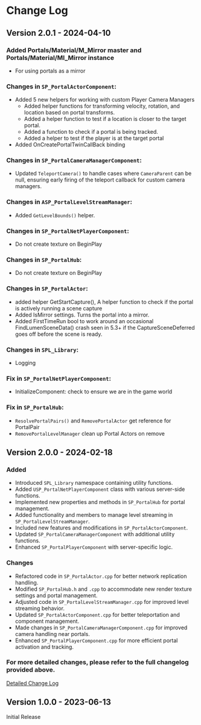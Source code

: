 # Change Log

## Version 2.0.1 - 2024-04-10  
  
### Added Portals/Material/M_Mirror master and Portals/Material/MI_Mirror instance  
- For using portals as a mirror  
  
### Changes in `SP_PortalActorComponent`:  
- Added 5 new helpers for working with custom Player Camera Managers  
  - Added helper functions for transforming velocity, rotation, and location based on portal transforms.  
  - Added a helper function to test if a location is closer to the target portal.  
  - Added a function to check if a portal is being tracked.  
  - Added a helper to test if the player is at the target portal  
- Added OnCreatePortalTwinCallBack binding  
  
### Changes in `SP_PortalCameraManagerComponent`:  
- Updated `TeleportCamera()` to handle cases where `CameraParent` can be null, ensuring early firing of the teleport callback for custom camera managers.  
  
### Changes in `ASP_PortalLevelStreamManager`:  
- Added `GetLevelBounds()` helper.  
  
### Changes in `SP_PortalNetPlayerComponent`:  
- Do not create texture on BeginPlay  
  
### Changes in `SP_PortalHub`:  
- Do not create texture on BeginPlay  
  
### Changes in `SP_PortalActor`:  
- added helper GetStartCapture(), A helper function to check if the portal is actively running a scene capture  
- Added IsMirror settings. Turns the portal into a mirror.  
- Added FirstTimeRun bool to work around an occasional FindLumenSceneData() crash seen in 5.3+ if the CaptureSceneDeferred goes off before the scene is ready.  
  
### Changes in `SPL_Library`:  
- Logging  
  
### Fix in `SP_PortalNetPlayerComponent`:  
- InitializeComponent: check to ensure we are in the game world  
  
### Fix in `SP_PortalHub`:  
- `ResolvePortalPairs()` and `RemovePortalActor` get reference for PortalPair  
- `RemovePortalLevelManager` clean up Portal Actors on remove  
  
## Version 2.0.0 - 2024-02-18

### Added
- Introduced `SPL_Library` namespace containing utility functions.
- Added `USP_PortalNetPlayerComponent` class with various server-side functions.
- Implemented new properties and methods in `SP_PortalHub` for portal management.
- Added functionality and members to manage level streaming in `SP_PortalLevelStreamManager`.
- Included new features and modifications in `SP_PortalActorComponent`.
- Updated `SP_PortalCameraManagerComponent` with additional utility functions.
- Enhanced `SP_PortalPlayerComponent` with server-specific logic.

### Changes
- Refactored code in `SP_PortalActor.cpp` for better network replication handling.
- Modified `SP_PortalHub.h` and `.cpp` to accommodate new render texture settings and portal management.
- Adjusted code in `SP_PortalLevelStreamManager.cpp` for improved level streaming behavior.
- Updated `SP_PortalActorComponent.cpp` for better teleportation and component management.
- Made changes in `SP_PortalCameraManagerComponent.cpp` for improved camera handling near portals.
- Enhanced `SP_PortalPlayerComponent.cpp` for more efficient portal activation and tracking.

### For more detailed changes, please refer to the full changelog provided above.
[Detailed Change Log](ChangeLogDetailed.md)

## Version 1.0.0 - 2023-06-13

Initial Release
